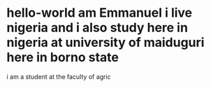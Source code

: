 # hello-world am Emmanuel i live nigeria and i also study here in nigeria at university of maiduguri here in borno state
i am a student at the faculty of agric
